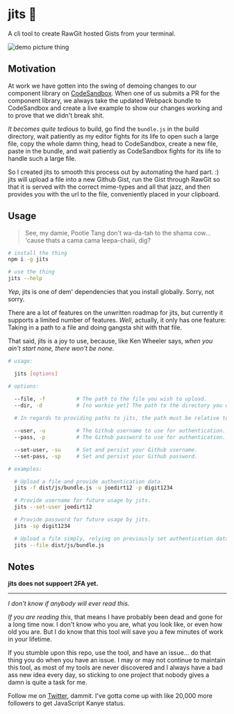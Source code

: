 # jits 🎻

A cli tool to create RawGit hosted Gists from your terminal.

![demo picture thing](https://image.ibb.co/gghUPS/Screen_Shot_2018_05_04_at_3_40_23_AM.png)

## Motivation

At work we have gotten into the swing of demoing changes to our component library on [CodeSandbox](https://codesandbox.io). When one of us submits a PR for the component library, we always take the updated Webpack bundle to CodeSandbox and create a live example to show our changes working and to prove that we didn't break shit.

_It becomes quite tedious_ to build, go find the `bundle.js` in the build directory, wait patiently as my editor fights for its life to open such a large file, copy the whole damn thing, head to CodeSandbox, create a new file, paste in the bundle, and wait patiently as CodeSandbox fights for its life to handle such a large file.

So I created jits to smooth this process out by automating the hard part. :) jits will upload a file into a new Github Gist, run the Gist through RawGit so that it is served with the correct mime-types and all that jazz, and then provides you with the url to the file, conveniently placed in your clipboard.

## Usage

> See, my damie, Pootie Tang don't wa-da-tah to the shama cow... 'cause thats a cama cama leepa-chaiii, dig?

```sh
# install the thing
npm i -g jits

# use the thing
jits --help
```

*Yep*, jits is one of dem' dependencies that you install globally. Sorry, not sorry.

There are a lot of features on the unwritten roadmap for jits, but currently it supports a limited number of features. _Well_, actually, it only has one feature: Taking in a path to a file and doing gangsta shit with that file.

That said, jits is a joy to use, because, like Ken Wheeler says, _when you ain't start none, there won't be none._

```sh
# usage:

  jits [options]

# options:

  --file, -f          # The path to the file you wish to upload.
  --dir, -d           # [no workie yet] The path to the directory you wish to upload.
	
  # In regards to providing paths to jits, the path must be relative to your package.json.

  --user, -u          # The Github username to use for authentication.
  --pass, -p          # The Github password to use for authentication.

  --set-user, -su     # Set and persist your Github username.
  --set-pass, -sp     # Set and persist your Github password.

# examples:

  # Upload a file and provide authentication data.
  jits -f dist/js/bundle.js -u joedirt12 -p digit1234

  # Provide username for future usage by jits.
  jits --set-user joedirt12

  # Provide password for future usage by jits.
  jits -sp digit1234

  # Upload a file simply, relying on previously set authentication data.
  jits --file dist/js/bundle.js
```

## Notes

**jits does not suppoert 2FA yet.**

---

_I don't know if anybody will ever read this._

_If you are reading this_, that means I have probably been dead and gone for a long time now. I don't
know who you are, what you look like, or even how old you are. But I do know that this tool will save
you a few minutes of work in your lifetime.

If you stumble upon this repo, use the tool, and have an issue... do that thing you do when you have an
issue. I may or may not continue to maintain this tool, as most of my tools are never discovered and I
always have a bad ass new idea every day, so sticking to one project that nobody gives a damn is quite
a task for me.

Follow me on [Twitter](https://twitter.com/colshacol), dammit. I've gotta come up with like 20,000 more followers to get JavaScript Kanye status.
